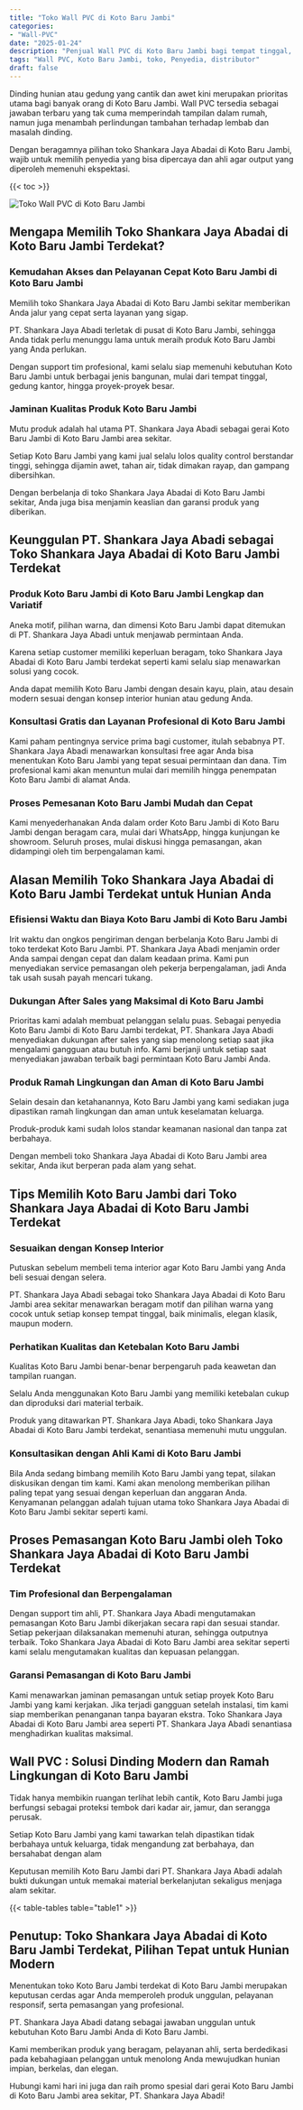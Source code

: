 ```yaml
---
title: "Toko Wall PVC di Koto Baru Jambi"
categories: 
- "Wall-PVC"
date: "2025-01-24"
description: "Penjual Wall PVC di Koto Baru Jambi bagi tempat tinggal, kantor, dan ritel. Produk unggulan, variasi motif, pilihan warna modern, dengan servis penempatan dikerjakan oleh tim berpengalaman dan kepastian resmi!|Jasa penyediaan Wall PVC di Koto Baru Jambi untuk kebutuhan rumah, kantor, maupun gerai, beserta produk unggulan dan penempatan oleh tenaga ahli ahli dan kepastian resmi.|Alternatif Wall PVC di Koto Baru Jambi yang terpercaya untuk hunian, office, serta gerai, bersama produk berkualitas dan pemasangan oleh tenaga ahli profesional serta garansi resmi.|Distribusi Wall PVC di Koto Baru Jambi untuk hunian, perkantoran, serta ritel, beserta material terbaik dan instalasi oleh tim profesional, lengkap dengan garansi resmi.}"
tags: "Wall PVC, Koto Baru Jambi, toko, Penyedia, distributor"
draft: false
---
```


Dinding hunian atau gedung yang cantik dan awet kini merupakan prioritas utama bagi banyak orang di Koto Baru Jambi.  Wall PVC  tersedia sebagai jawaban terbaru yang tak cuma memperindah tampilan dalam rumah, namun juga menambah perlindungan tambahan terhadap lembab dan masalah dinding.

Dengan beragamnya pilihan toko Shankara Jaya Abadai di Koto Baru Jambi, wajib untuk memilih penyedia yang bisa dipercaya dan ahli agar output yang diperoleh memenuhi ekspektasi.

{{< toc >}}

![Toko Wall PVC di Koto Baru Jambi](/images/Wall-PVC/Toko-Wall-PVC-di-Koto-Baru-Jambi.png)


## Mengapa Memilih Toko Shankara Jaya Abadai di Koto Baru Jambi Terdekat?

### Kemudahan Akses dan Pelayanan Cepat Koto Baru Jambi di Koto Baru Jambi

Memilih toko Shankara Jaya Abadai di Koto Baru Jambi sekitar memberikan Anda jalur yang cepat serta layanan yang sigap.

PT. Shankara Jaya Abadi terletak di pusat di Koto Baru Jambi, sehingga Anda tidak perlu menunggu lama untuk meraih produk Koto Baru Jambi yang Anda perlukan.

Dengan support tim profesional, kami selalu siap memenuhi kebutuhan Koto Baru Jambi untuk berbagai jenis bangunan, mulai dari tempat tinggal, gedung kantor, hingga proyek-proyek besar.

### Jaminan Kualitas Produk Koto Baru Jambi

Mutu produk adalah hal utama PT. Shankara Jaya Abadi sebagai gerai Koto Baru Jambi di Koto Baru Jambi area sekitar.

Setiap Koto Baru Jambi yang kami jual selalu lolos quality control berstandar tinggi, sehingga dijamin awet, tahan air, tidak dimakan rayap, dan gampang dibersihkan.

Dengan berbelanja di toko Shankara Jaya Abadai di Koto Baru Jambi sekitar, Anda juga bisa menjamin keaslian dan garansi produk yang diberikan.

## Keunggulan PT. Shankara Jaya Abadi sebagai Toko Shankara Jaya Abadai di Koto Baru Jambi Terdekat

### Produk Koto Baru Jambi di Koto Baru Jambi Lengkap dan Variatif

Aneka motif, pilihan warna, dan dimensi Koto Baru Jambi dapat ditemukan di PT. Shankara Jaya Abadi untuk menjawab permintaan Anda.

Karena setiap customer memiliki keperluan beragam, toko Shankara Jaya Abadai di Koto Baru Jambi terdekat seperti kami selalu siap menawarkan solusi yang cocok.

Anda dapat memilih Koto Baru Jambi dengan desain kayu, plain, atau desain modern sesuai dengan konsep interior hunian atau gedung Anda.

### Konsultasi Gratis dan Layanan Profesional di Koto Baru Jambi

Kami paham pentingnya service prima bagi customer, itulah sebabnya PT. Shankara Jaya Abadi menawarkan konsultasi free agar Anda bisa menentukan Koto Baru Jambi yang tepat sesuai permintaan dan dana. Tim profesional kami akan menuntun mulai dari memilih hingga penempatan Koto Baru Jambi di alamat Anda.

### Proses Pemesanan Koto Baru Jambi Mudah dan Cepat

Kami menyederhanakan Anda dalam order Koto Baru Jambi di Koto Baru Jambi dengan beragam cara, mulai dari WhatsApp, hingga kunjungan ke showroom. Seluruh proses, mulai diskusi hingga pemasangan, akan didampingi oleh tim berpengalaman kami.

## Alasan Memilih Toko Shankara Jaya Abadai di Koto Baru Jambi Terdekat untuk Hunian Anda

### Efisiensi Waktu dan Biaya Koto Baru Jambi di Koto Baru Jambi

Irit waktu dan ongkos pengiriman dengan berbelanja Koto Baru Jambi di toko terdekat Koto Baru Jambi. PT. Shankara Jaya Abadi menjamin order Anda sampai dengan cepat dan dalam keadaan prima. Kami pun menyediakan service pemasangan oleh pekerja berpengalaman, jadi Anda tak usah susah payah mencari tukang.

### Dukungan After Sales yang Maksimal di Koto Baru Jambi

Prioritas kami adalah membuat pelanggan selalu puas. Sebagai penyedia Koto Baru Jambi di Koto Baru Jambi terdekat, PT. Shankara Jaya Abadi menyediakan dukungan after sales yang siap menolong setiap saat jika mengalami gangguan atau butuh info. Kami berjanji untuk setiap saat menyediakan jawaban terbaik bagi permintaan Koto Baru Jambi Anda.

### Produk Ramah Lingkungan dan Aman di Koto Baru Jambi

Selain desain dan ketahanannya, Koto Baru Jambi yang kami sediakan juga dipastikan ramah lingkungan dan aman untuk keselamatan keluarga.

Produk-produk kami sudah lolos standar keamanan nasional dan tanpa zat berbahaya.

Dengan membeli toko Shankara Jaya Abadai di Koto Baru Jambi area sekitar, Anda ikut berperan pada alam yang sehat.

## Tips Memilih Koto Baru Jambi dari Toko Shankara Jaya Abadai di Koto Baru Jambi Terdekat

### Sesuaikan dengan Konsep Interior 

Putuskan sebelum membeli tema interior agar Koto Baru Jambi yang Anda beli sesuai dengan selera.

PT. Shankara Jaya Abadi sebagai toko Shankara Jaya Abadai di Koto Baru Jambi area sekitar menawarkan beragam motif dan pilihan warna yang cocok untuk setiap konsep tempat tinggal, baik minimalis, elegan klasik, maupun modern.

### Perhatikan Kualitas dan Ketebalan Koto Baru Jambi

Kualitas Koto Baru Jambi benar-benar berpengaruh pada keawetan dan tampilan ruangan.

Selalu Anda menggunakan Koto Baru Jambi yang memiliki ketebalan cukup dan diproduksi dari material terbaik.

Produk yang ditawarkan PT. Shankara Jaya Abadi, toko Shankara Jaya Abadai di Koto Baru Jambi terdekat, senantiasa memenuhi mutu unggulan.

### Konsultasikan dengan Ahli Kami di Koto Baru Jambi

Bila Anda sedang bimbang memilih Koto Baru Jambi yang tepat, silakan diskusikan dengan tim kami. Kami akan menolong memberikan pilihan paling tepat yang sesuai dengan keperluan dan anggaran Anda. Kenyamanan pelanggan adalah tujuan utama toko Shankara Jaya Abadai di Koto Baru Jambi sekitar seperti kami.

## Proses Pemasangan Koto Baru Jambi oleh Toko Shankara Jaya Abadai di Koto Baru Jambi Terdekat

### Tim Profesional dan Berpengalaman

Dengan support tim ahli, PT. Shankara Jaya Abadi mengutamakan pemasangan Koto Baru Jambi dikerjakan secara rapi dan sesuai standar. Setiap pekerjaan dilaksanakan memenuhi aturan, sehingga outputnya terbaik. Toko Shankara Jaya Abadai di Koto Baru Jambi area sekitar seperti kami selalu mengutamakan kualitas dan kepuasan pelanggan.

### Garansi Pemasangan di Koto Baru Jambi

Kami menawarkan jaminan pemasangan untuk setiap proyek Koto Baru Jambi yang kami kerjakan. Jika terjadi gangguan setelah instalasi, tim kami siap memberikan penanganan tanpa bayaran ekstra. Toko Shankara Jaya Abadai di Koto Baru Jambi area seperti PT. Shankara Jaya Abadi senantiasa menghadirkan kualitas maksimal.

##  Wall PVC : Solusi Dinding Modern dan Ramah Lingkungan di Koto Baru Jambi

Tidak hanya membikin ruangan terlihat lebih cantik, Koto Baru Jambi juga berfungsi sebagai proteksi tembok dari kadar air, jamur, dan serangga perusak.

Setiap Koto Baru Jambi yang kami tawarkan telah dipastikan tidak berbahaya untuk keluarga, tidak mengandung zat berbahaya, dan bersahabat dengan alam

Keputusan memilih Koto Baru Jambi dari PT. Shankara Jaya Abadi adalah bukti dukungan untuk memakai material berkelanjutan sekaligus menjaga alam sekitar.

{{< table-tables table="table1" >}}

## Penutup: Toko Shankara Jaya Abadai di Koto Baru Jambi Terdekat, Pilihan Tepat untuk Hunian Modern

Menentukan toko Koto Baru Jambi terdekat di Koto Baru Jambi merupakan keputusan cerdas agar Anda memperoleh produk unggulan, pelayanan responsif, serta pemasangan yang profesional.

PT. Shankara Jaya Abadi datang sebagai jawaban unggulan untuk kebutuhan Koto Baru Jambi Anda di Koto Baru Jambi.

Kami memberikan produk yang beragam, pelayanan ahli, serta berdedikasi pada kebahagiaan pelanggan untuk menolong Anda mewujudkan hunian impian, berkelas, dan elegan.

Hubungi kami hari ini juga dan raih promo spesial dari gerai Koto Baru Jambi di Koto Baru Jambi area sekitar, PT. Shankara Jaya Abadi!
